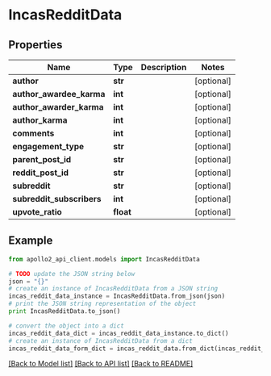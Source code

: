 # IncasRedditData


## Properties
Name | Type | Description | Notes
------------ | ------------- | ------------- | -------------
**author** | **str** |  | [optional] 
**author_awardee_karma** | **int** |  | [optional] 
**author_awarder_karma** | **int** |  | [optional] 
**author_karma** | **int** |  | [optional] 
**comments** | **int** |  | [optional] 
**engagement_type** | **str** |  | [optional] 
**parent_post_id** | **str** |  | [optional] 
**reddit_post_id** | **str** |  | [optional] 
**subreddit** | **str** |  | [optional] 
**subreddit_subscribers** | **int** |  | [optional] 
**upvote_ratio** | **float** |  | [optional] 

## Example

```python
from apollo2_api_client.models import IncasRedditData

# TODO update the JSON string below
json = "{}"
# create an instance of IncasRedditData from a JSON string
incas_reddit_data_instance = IncasRedditData.from_json(json)
# print the JSON string representation of the object
print IncasRedditData.to_json()

# convert the object into a dict
incas_reddit_data_dict = incas_reddit_data_instance.to_dict()
# create an instance of IncasRedditData from a dict
incas_reddit_data_form_dict = incas_reddit_data.from_dict(incas_reddit_data_dict)
```
[[Back to Model list]](../README.md#documentation-for-models) [[Back to API list]](../README.md#documentation-for-api-endpoints) [[Back to README]](../README.md)


